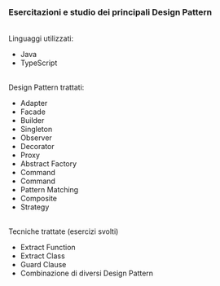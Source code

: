 <h3>Esercitazioni e studio dei principali Design Pattern</h3>
<br>
<div>Linguaggi utilizzati:</div>
<div>
  <ul>
    <li>Java</li>
    <li>TypeScript</li>
  </ul>
</div>
<br>
<div>Design Pattern trattati:</div>
<div>
  <ul>
    <li>Adapter</li>
    <li>Facade</li>
    <li>Builder</li>
    <li>Singleton</li>
    <li>Observer</li>
    <li>Decorator</li>
    <li>Proxy</li>
    <li>Abstract Factory</li>
    <li>Command</li>
    <li>Command</li>
    <li>Pattern Matching</li>
    <li>Composite</li>
    <li>Strategy</li>
  </ul>
</div>
<br>
<div>Tecniche trattate (esercizi svolti)</div>
<div>
  <ul>
    <li>Extract Function</li>
    <li>Extract Class</li>
    <li>Guard Clause</li>
    <li>Combinazione di diversi Design Pattern</li>
  </ul>
</div>
  
